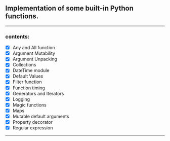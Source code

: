 ## Implementation of some built-in Python functions.

---
### contents:
- [x] Any and All function
- [x] Argument Mutability
- [x] Argument Unpacking
- [x] Collections
- [x] DateTime module
- [x] Default Values
- [x] Filter function
- [x] Function timing
- [x] Generators and Iterators
- [x] Logging
- [x] Magic functions
- [x] Maps
- [x] Mutable default arguments
- [x] Property decorator
- [x] Regular expression
---
